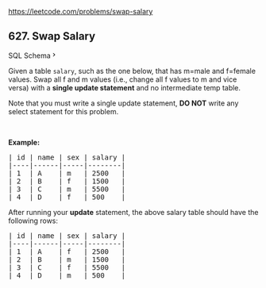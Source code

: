 https://leetcode.com/problems/swap-salary

## 627. Swap Salary

<div class="sql-schema-wrapper__3VBi"><a class="sql-schema-link__3cEg">SQL Schema<svg class="icon__3Su4" height="1em" viewbox="0 0 24 24" width="1em"><path d="M10 6L8.59 7.41 13.17 12l-4.58 4.59L10 18l6-6z" fill-rule="evenodd"></path></svg></a></div>
<div><p>Given a table <code>salary</code>, such as the one below, that has m=male and f=female values. Swap all f and m values (i.e., change all f values to m and vice versa) with a <strong>single update statement</strong> and no intermediate temp table.</p>
<p>Note that you must write a single update statement, <strong>DO NOT</strong> write any select statement for this problem.</p>
<p> </p>
<p><strong>Example:</strong></p>
<pre>| id | name | sex | salary |
|----|------|-----|--------|
| 1  | A    | m   | 2500   |
| 2  | B    | f   | 1500   |
| 3  | C    | m   | 5500   |
| 4  | D    | f   | 500    |
</pre>
After running your <strong>update</strong> statement, the above salary table should have the following rows:

<pre>| id | name | sex | salary |
|----|------|-----|--------|
| 1  | A    | f   | 2500   |
| 2  | B    | m   | 1500   |
| 3  | C    | f   | 5500   |
| 4  | D    | m   | 500    |
</pre>
</div>
